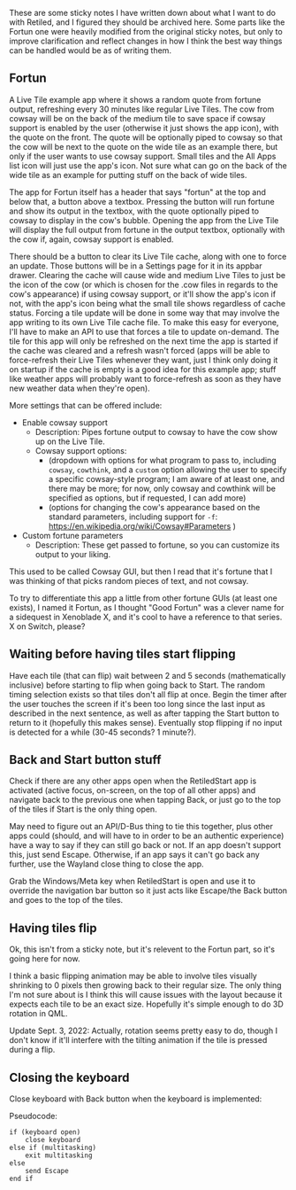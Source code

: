 These are some sticky notes I have written down about what I want to do with Retiled, and I figured they should be archived here. Some parts like the Fortun one were heavily modified from the original sticky notes, but only to improve clarification and reflect changes in how I think the best way things can be handled would be as of writing them.

## Fortun

A Live Tile example app where it shows a random quote from fortune output, refreshing every 30 minutes like regular Live Tiles. The cow from cowsay will be on the back of the medium tile to save space if cowsay support is enabled by the user (otherwise it just shows the app icon), with the quote on the front. The quote will be optionally piped to cowsay so that the cow will be next to the quote on the wide tile as an example there, but only if the user wants to use cowsay support. Small tiles and the All Apps list icon will just use the app's icon. Not sure what can go on the back of the wide tile as an example for putting stuff on the back of wide tiles.

The app for Fortun itself has a header that says "fortun" at the top and below that, a button above a textbox. Pressing the button will run fortune and show its output in the textbox, with the quote optionally piped to cowsay to display in the cow's bubble. Opening the app from the Live Tile will display the full output from fortune in the output textbox, optionally with the cow if, again, cowsay support is enabled.

There should be a button to clear its Live Tile cache, along with one to force an update. Those buttons will be in a Settings page for it in its appbar drawer. Clearing the cache will cause wide and medium Live Tiles to just be the icon of the cow (or which is chosen for the .cow files in regards to the cow's appearance) if using cowsay support, or it'll show the app's icon if not, with the app's icon being what the small tile shows regardless of cache status. Forcing a tile update will be done in some way that may involve the app writing to its own Live Tile cache file. To make this easy for everyone, I'll have to make an API to use that forces a tile to update on-demand. The tile for this app will only be refreshed on the next time the app is started if the cache was cleared and a refresh wasn't forced (apps will be able to force-refresh their Live Tiles whenever they want, just I think only doing it on startup if the cache is empty is a good idea for this example app; stuff like weather apps will probably want to force-refresh as soon as they have new weather data when they're open). 

More settings that can be offered include:
- Enable cowsay support
  - Description: Pipes fortune output to cowsay to have the cow show up on the Live Tile.
  - Cowsay support options:
    - (dropdown with options for what program to pass to, including `cowsay`, `cowthink`, and a `custom` option allowing the user to specify a specific cowsay-style program; I am aware of at least one, and there may be more; for now, only cowsay and cowthink will be specified as options, but if requested, I can add more)
    - (options for changing the cow's appearance based on the standard parameters, including support for `-f`: https://en.wikipedia.org/wiki/Cowsay#Parameters )
- Custom fortune parameters
  - Description: These get passed to fortune, so you can customize its output to your liking.

This used to be called Cowsay GUI, but then I read that it's fortune that I was thinking of that picks random pieces of text, and not cowsay.

To try to differentiate this app a little from other fortune GUIs (at least one exists), I named it Fortun, as I thought "Good Fortun" was a clever name for a sidequest in Xenoblade X, and it's cool to have a reference to that series. X on Switch, please?

## Waiting before having tiles start flipping

Have each tile (that can flip) wait between 2 and 5 seconds (mathematically inclusive) before starting to flip when going back to Start. The random timing selection exists so that tiles don't all flip at once. Begin the timer after the user touches the screen if it's been too long since the last input as described in the next sentence, as well as after tapping the Start button to return to it (hopefully this makes sense). Eventually stop flipping if no input is detected for a while (30-45 seconds? 1 minute?).

## Back and Start button stuff

Check if there are any other apps open when the RetiledStart app is activated (active focus, on-screen, on the top of all other apps) and navigate back to the previous one when tapping Back, or just go to the top of the tiles if Start is the only thing open.

May need to figure out an API/D-Bus thing to tie this together, plus other apps could (should, and will have to in order to be an authentic experience) have a way to say if they can still go back or not. If an app doesn't support this, just send Escape. Otherwise, if an app says it can't go back any further, use the Wayland close thing to close the app.

Grab the Windows/Meta key when RetiledStart is open and use it to override the navigation bar button so it just acts like Escape/the Back button and goes to the top of the tiles.

## Having tiles flip

Ok, this isn't from a sticky note, but it's relevent to the Fortun part, so it's going here for now.

I think a basic flipping animation may be able to involve tiles visually shrinking to 0 pixels then growing back to their regular size. The only thing I'm not sure about is I think this will cause issues with the layout because it expects each tile to be an exact size. Hopefully it's simple enough to do 3D rotation in QML.

Update Sept. 3, 2022: Actually, rotation seems pretty easy to do, though I don't know if it'll interfere with the tilting animation if the tile is pressed during a flip.

## Closing the keyboard

Close keyboard with Back button when the keyboard is implemented:

Pseudocode:

```text
if (keyboard open)
    close keyboard
else if (multitasking)
    exit multitasking
else
    send Escape
end if
```

